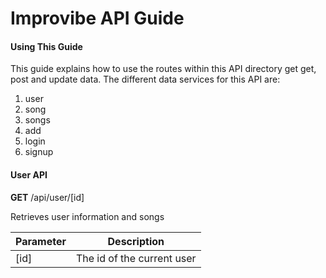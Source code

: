 
# Improvibe API Guide

#### Using This Guide
This guide explains how to use the routes within this API directory get get, post and update data. The different data services for this API are:
  1. user
  2. song
  3. songs
  4. add
  5. login
  6. signup

#### User API
**GET** /api/user/[id]

Retrieves user information and songs

| Parameter      | Description |
| ----------- | ----------- |
| [id]      | The id of the current user       |

